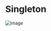 # Singleton
 
![image](https://github.com/user-attachments/assets/d6c88586-7e61-4386-b24f-4bc37d549aa3)

